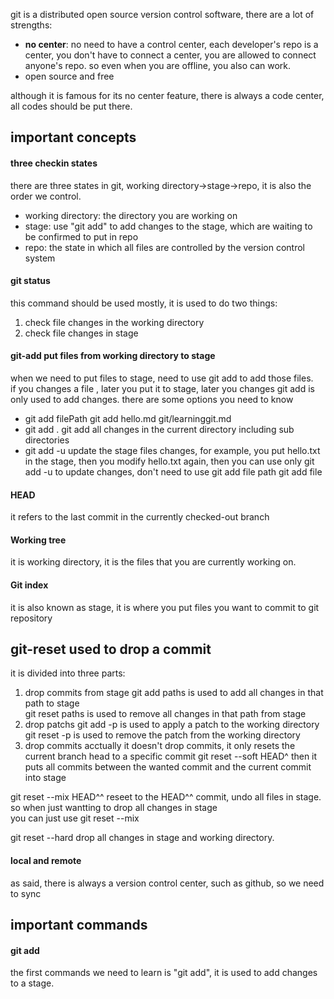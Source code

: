 git is a distributed open source version control software, there are a lot of
strengths:
* **no center**: no need to have a control center, each developer's repo is a
 center, you don't have to connect a center, you are allowed to connect anyone's
 repo. so even when you are offline, you also can work.
* open source and free

although it is famous for its no center feature, there is always a code center, all codes should be put there.

## important concepts
#### three checkin states
there are three states in git, working directory->stage->repo, it is also the order we control.  
* working directory: the directory you are working on
* stage: use "git add" to add changes to the stage, which are waiting to be confirmed to put in repo
* repo: the state in which all files are controlled by the version control system

#### git status
this command should be used mostly, it is used to do two things:
1. check file changes in the working directory
2. check file changes in stage

#### git-add put files from working directory to stage
when we need to put files to stage, need to use git add to add those files.  
if you changes a file , later you put it to stage, later you changes 
git add is only used to add changes.
there are some options you need to know
* git add filePath
git add hello.md git/learninggit.md
* git add .
git add all changes in the current directory including sub directories
* git add -u
update the stage files changes, for example, you put hello.txt in the stage, then you modify hello.txt again,
then you can use only git add -u to update changes, don't need to use git add file path
git add file

#### HEAD
it refers to the last commit in the currently checked-out branch

#### Working tree
it is working directory, it is the files that you are currently working on.

#### Git index
it is also known as stage, it is where you put files you want to commit to git repository

## git-reset used to drop a commit
it is divided into three parts:
1. drop commits from stage
git add paths is used to add all changes in that path to stage  
git reset paths is used to remove all changes in that path from stage
2. drop patchs
git add -p is used to apply a patch to the working directory
git reset -p is used to remove the patch from the working directory
3. drop commits
acctually it doesn't drop commits, it only resets the current branch head to a specific commit
git reset --soft HEAD^
then it puts all commits between the wanted commit and the current commit into stage

git reset --mix HEAD^^
reseet to the HEAD^^ commit, undo all files in stage. so when just wantting to drop all changes in stage  
you can just use git reset --mix

git reset --hard
drop all changes in stage and working directory.




#### local and remote
as said, there is always a version control center, such as github, so we need to sync 
## important commands
#### git add
the first commands we need to learn is "git add", it is used to add changes to a stage.